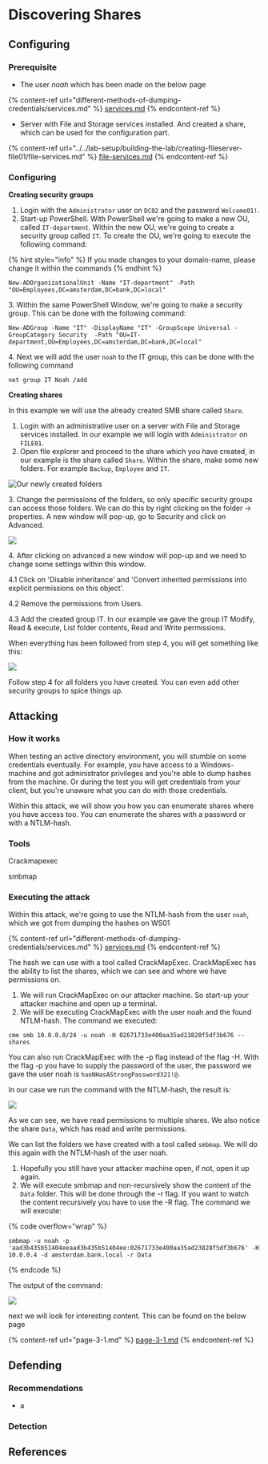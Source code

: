 # Discovering Shares

## Configuring

### Prerequisite&#x20;

* The user _noah_ which has been made on the below page

{% content-ref url="different-methods-of-dumping-credentials/services.md" %}
[services.md](different-methods-of-dumping-credentials/services.md)
{% endcontent-ref %}

* Server with File and Storage services installed. And created a share, which can be used for the configuration part.

{% content-ref url="../../lab-setup/building-the-lab/creating-fileserver-file01/file-services.md" %}
[file-services.md](../../lab-setup/building-the-lab/creating-fileserver-file01/file-services.md)
{% endcontent-ref %}

### Configuring

**Creating security groups**

1. Login with the `Administrator` user on `DC02` and the password `Welcome01!`.&#x20;
2. Start-up PowerShell. With PowerShell we're going to make a new OU, called `IT-department`_._ Within the new OU, we're going to create a security group called `IT`_._ To create the OU, we're going to execute the following command:

{% hint style="info" %}
If you made changes to your domain-name, please change it within the commands
{% endhint %}

```
New-ADOrganizationalUnit -Name "IT-department" -Path "OU=Employees,DC=amsterdam,DC=bank,DC=local"
```

3\. Within the same PowerShell Window, we're going to make a security group. This can be done with the following command:

```
New-ADGroup -Name "IT" -DisplayName "IT" -GroupScope Universal -GroupCategory Security  -Path "OU=IT-department,OU=Employees,DC=amsterdam,DC=bank,DC=local"
```

4\. Next we will add the user `noah` to the IT group, this can be done with the following command

```
net group IT Noah /add
```

**Creating shares**

In this example we will use the already created SMB share called `Share`.

1. Login with an administrative user on a server with File and Storage services installed. In our example we will login with `Administrator` on `FILE01`.
2. Open file explorer and proceed to the share which you have created, in our example is the share called `Share`. Within the share, make some new folders. For example `Backup`, `Employee` and `IT`.

![Our newly created folders](<../../.gitbook/assets/image (1).png>)

3\. Change the permissions of the folders, so only specific security groups can access those folders. We can do this by right clicking on the folder -> properties. A new window will pop-up, go to Security and click on Advanced.

![](<../../.gitbook/assets/image (3).png>)

4\. After clicking on advanced a new window will pop-up and we need to change some settings within this window.

4.1 Click on 'Disable inheritance' and 'Convert inherited permissions into explicit permissions on this object'.

4.2 Remove the permissions from Users.

4.3 Add the created group IT. In our example we gave the group IT Modify, Read & execute, List folder contents, Read and Write permissions.

When everything has been followed from step 4, you will get something like this:

![](<../../.gitbook/assets/image (4).png>)

Follow step 4 for all folders you have created. You can even add other security groups to spice things up.



## Attacking

### How it works

When testing an active directory environment, you will stumble on some credentials eventually. For example, you have access to a Windows-machine and got administrator privileges and you're able to dump hashes from the machine. Or during the test you will get credentials from your client, but you're unaware what you can do with those credentials.

Within this attack, we will show you how you can enumerate shares where you have access too. You can enumerate the shares with a password or with a NTLM-hash.

### Tools

Crackmapexec

smbmap

### Executing the attack

Within this attack, we're going to use the NTLM-hash from the user `noah`, which we got from dumping the hashes on WS01

{% content-ref url="different-methods-of-dumping-credentials/services.md" %}
[services.md](different-methods-of-dumping-credentials/services.md)
{% endcontent-ref %}

The hash we can use with a tool called CrackMapExec. CrackMapExec has the ability to list the shares, which we can see and where we have permissions on.

1. We will run CrackMapExec on our attacker machine. So start-up your attacker machine and open up a terminal.
2. We will be executing CrackMapExec with the user noah and the found NTLM-hash. The command we executed:

```
cme smb 10.0.0.0/24 -u noah -H 02671733e400aa35ad23828f5df3b676 --shares
```

You can also run CrackMapExec with the -p flag instead of the flag -H. With the flag -p you have to supply the password of the user, the password we gave the user noah is `haoNHasAStrongPassword321!@`.

In our case we run the command with the NTLM-hash, the result is:

![](<../../.gitbook/assets/image (5).png>)

As we can see, we have read permissions to multiple shares. We also notice the share `Data`, which has read and write permissions.

We can list the folders we have created with a tool called `smbmap`. We will do this again with the NTLM-hash of the user noah.

1. Hopefully you still have your attacker machine open, if not, open it up again.
2. We will execute smbmap and non-recursively show the content of the `Data` folder. This will be done through the -r flag. If you want to watch the content recursively you have to use the -R flag. The command we will execute:

{% code overflow="wrap" %}
```
smbmap -u noah -p 'aad3b435b51404eeaad3b435b51404ee:02671733e400aa35ad23828f5df3b676' -H 10.0.0.4 -d amsterdam.bank.local -r Data
```
{% endcode %}

The output of the command:

![](../../.gitbook/assets/image.png)

next we will look for interesting content. This can be found on the below page

{% content-ref url="page-3-1.md" %}
[page-3-1.md](page-3-1.md)
{% endcontent-ref %}

## Defending

### Recommendations

* a

### Detection



## References

